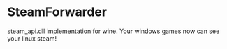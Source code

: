 # SteamForwarder
steam_api.dll implementation for wine. Your windows games now can see your linux steam!
